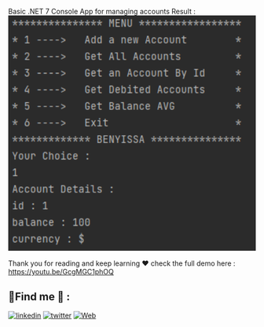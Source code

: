 Basic .NET 7 Console App for managing accounts
Result :
<br>
<img src="./screens/1.png" width="1000px">
<br>

Thank you for reading and keep learning ❤
check the full demo here : https://youtu.be/GcgMGC1phOQ

## 🔗Find me 🤪 :
[![linkedin](https://img.shields.io/badge/linkedin-0A66C2?style=for-the-badge&logo=linkedin&logoColor=white)](https://www.linkedin.com/in/hamzaaitbenyissa/)
[![twitter](https://img.shields.io/badge/twitter-1DA1F2?style=for-the-badge&logo=twitter&logoColor=white)](https://twitter.com/h_aitbenyissa)
[![Web](https://img.shields.io/badge/web-1DA1F2?style=for-the-badge&logo=web)](https://benyissa.com)

